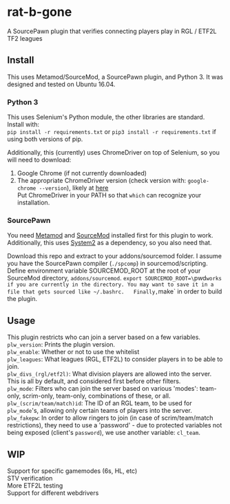 # rat-b-gone
A SourcePawn plugin that verifies connecting players play in RGL / ETF2L TF2 leagues


## Install
This uses Metamod/SourceMod, a SourcePawn plugin, and Python 3. It was designed and tested on Ubuntu 16.04.

### Python 3
This uses Selenium's Python module, the other libraries are standard.  
Install with:  
`pip install -r requirements.txt` or `pip3 install -r requirements.txt` if using both versions of pip.

Additionally, this (currently) uses ChromeDriver on top of Selenium, so you will need to download:  
1. Google Chrome (if not currently downloaded)  
2. The appropriate ChromeDriver version (check version with: `google-chrome --version`), likely at [here](https://sites.google.com/a/chromium.org/chromedriver/downloads)  
Put ChromeDriver in your PATH so that `which` can recognize your installation.

### SourcePawn

You need [Metamod](http://wiki.alliedmods.net/Installing_Metamod:Source) and [SourceMod](http://wiki.alliedmods.net/Installing_SourceMod) installed first for this plugin to work.  
Additionally, this uses [System2](https://github.com/dordnung/System2) as a dependency, so you also need that.

Download this repo and extract to your addons/sourcemod folder. I assume you have the SourcePawn compiler (`./spcomp`) in sourcemod/scripting.
Define environment variable SOURCEMOD_ROOT at the root of your SourceMod directory, `addons/sourcemod`. `export SOURCEMOD_ROOT=\`pwd` works if you are currently in the directory. You may want to save it in a file that gets sourced like ~/.bashrc.  
Finally, `make` in order to build the plugin.

## Usage

This plugin restricts who can join a server based on a few variables.   
`plw_version`: Prints the plugin version.  
`plw_enable`: Whether or not to use the whitelist  
`plw_leagues`: What leagues (RGL, ETF2L) to consider players in to be able to join.  
`plw_divs_(rgl/etf2l)`: What division players are allowed into the server. This is all by default, and considered first before other filters.  
`plw_mode`: Filters who can join the server based on various 'modes': team-only, scrim-only, team-only, combinations of these, or all.  
`plw_(scrim/team/match)id`: The ID of an RGL team, to be used for `plw_mode`'s, allowing only certain teams of players into the server.  
`plw_fakepw`: In order to allow ringers to join (in case of scrim/team/match restrictions), they need to use a 'password' - due to protected variables not being exposed (client's `password`), we use another variable: `cl_team`.

## WIP

Support for specific gamemodes (6s, HL, etc)  
STV verification  
More ETF2L testing  
Support for different webdrivers  